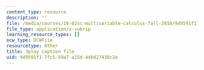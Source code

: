 ```yaml
---
content_type: resource
description: ''
file: /media/courses/18-02sc-multivariable-calculus-fall-2010/9d9591f17fc559a7a15d446d27438c2e_ImzS_gSbjK4.vtt
file_type: application/x-subrip
learning_resource_types: []
ocw_type: OCWFile
resourcetype: Other
title: 3play caption file
uid: 9d9591f1-7fc5-59a7-a15d-446d27438c2e
---
```

